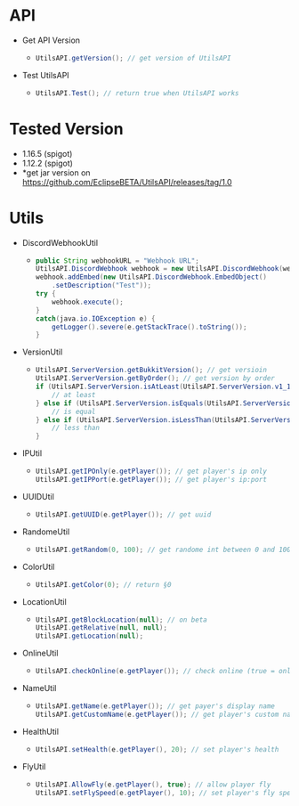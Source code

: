 # API
- Get API Version
  - ```java
  	UtilsAPI.getVersion(); // get version of UtilsAPI
- Test UtilsAPI
  - ```java
  	UtilsAPI.Test(); // return true when UtilsAPI works
# Tested Version
- 1.16.5 (spigot)
- 1.12.2 (spigot)
- *get jar version on https://github.com/EclipseBETA/UtilsAPI/releases/tag/1.0
# Utils
- DiscordWebhookUtil
  - ```java
  	public String webhookURL = "Webhook URL";
	UtilsAPI.DiscordWebhook webhook = new UtilsAPI.DiscordWebhook(webhookURL);
	webhook.addEmbed(new UtilsAPI.DiscordWebhook.EmbedObject()
		.setDescription("Test"));
	try {
		webhook.execute();
	}
	catch(java.io.IOException e) {
		getLogger().severe(e.getStackTrace().toString());
	}
- VersionUtil
  - ```java
  	UtilsAPI.ServerVersion.getBukkitVersion(); // get versioin
	UtilsAPI.ServerVersion.getByOrder(); // get version by order
	if (UtilsAPI.ServerVersion.isAtLeast(UtilsAPI.ServerVersion.v1_10)) {
		// at least
	} else if (UtilsAPI.ServerVersion.isEquals(UtilsAPI.ServerVersion.v1_11)) {
		// is equal
	} else if (UtilsAPI.ServerVersion.isLessThan(UtilsAPI.ServerVersion.v1_12)) {
		// less than
	}
- IPUtil
  - ```java
  	UtilsAPI.getIPOnly(e.getPlayer()); // get player's ip only
	UtilsAPI.getIPPort(e.getPlayer()); // get player's ip:port
- UUIDUtil
  - ```java
  	UtilsAPI.getUUID(e.getPlayer()); // get uuid
- RandomeUtil
  - ```java
  	UtilsAPI.getRandom(0, 100); // get randome int between 0 and 100
- ColorUtil
  - ```java
  	UtilsAPI.getColor(0); // return §0
- LocationUtil
  - ```java
  	UtilsAPI.getBlockLocation(null); // on beta
	UtilsAPI.getRelative(null, null);
	UtilsAPI.getLocation(null);
- OnlineUtil
  - ```java
  	UtilsAPI.checkOnline(e.getPlayer()); // check online (true = online / false = offline)
- NameUtil
  - ```java
  	UtilsAPI.getName(e.getPlayer()); // get payer's display name
  	UtilsAPI.getCustomName(e.getPlayer()); // get player's custom name
- HealthUtil
  - ```java
  	UtilsAPI.setHealth(e.getPlayer(), 20); // set player's health
- FlyUtil
  - ```java
  	UtilsAPI.AllowFly(e.getPlayer(), true); // allow player fly
  	UtilsAPI.setFlySpeed(e.getPlayer(), 10); // set player's fly speed
